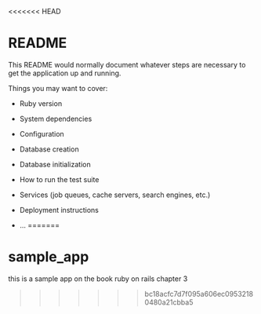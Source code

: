 <<<<<<< HEAD
# README

This README would normally document whatever steps are necessary to get the
application up and running.

Things you may want to cover:

* Ruby version

* System dependencies

* Configuration

* Database creation

* Database initialization

* How to run the test suite

* Services (job queues, cache servers, search engines, etc.)

* Deployment instructions

* ...
=======
# sample_app
this is a sample app on the book ruby on rails chapter 3
>>>>>>> bc18acfc7d7f095a606ec09532180480a21cbba5
